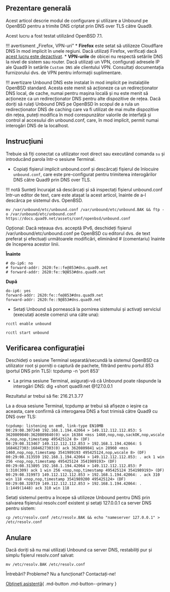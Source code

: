 ## Prezentare generală

Acest articol descrie modul de configurare și utilizare a Unbound pe OpenBSD pentru a trimite DNS criptat prin DNS over TLS către Quad9.

Acest lucru a fost testat utilizând OpenBSD 7.1.

!!! avertisment „Firefox, VPN-uri”
    * **Firefox** este setat să utilizeze Cloudflare DNS în mod implicit în unele regiuni. Dacă utilizați Firefox, verificați dacă [acest lucru este dezactivat](https://support.mozilla.org/en-US/kb/dns-over-https#w_configure-doh-protection-settings).
    * **VPN-urile** de obicei nu respectă setările DNS la nivel de sistem sau router. Dacă utilizați un VPN, configurați adresele IP ale Quad9 în setările `Custom DNS` ale clientului VPN. Consultați documentația furnizorului dvs. de VPN pentru informații suplimentare.

!!! avertizare
    Unbound DNS este instalat în mod implicit pe instalațiile OpenBSD standard. Acesta este menit să acționeze ca un redirecționator DNS local, de cache, numai pentru mașina locală și nu este menit să acționeze ca un redirecționator DNS pentru alte dispozitive de rețea. Dacă doriți să rulați Unbound DNS pe OpenBSD în scopul de a rula un redirecționator DNS de caching care va fi utilizat de mai multe dispozitive din rețea, puteți modifica în mod corespunzător valorile de interfață și control al accesului din unbound.conf, care, în mod implicit, permit numai interogări DNS de la localhost.

## Instrucțiuni

Trebuie să fiți conectat ca utilizator root direct sau executând comanda `su` și introducând parola într-o sesiune Terminal.

* Copiați fișierul implicit unbound.conf și descărcați fișierul de înlocuire `unbound.conf`, care este pre-configurat pentru trimiterea interogărilor DNS către Quad9 prin DNS over TLS.

!!! notă
    Sunteți încurajat să descărcați și să inspectați fișierul unbound.conf într-un editor de text, care este atașat la acest articol, înainte de a-l descărca pe sistemul dvs. OpenBSD.

```
mv /var/unbound/etc/unbound.conf /var/unbound/etc/unbound.BAK && ftp -o /var/unbound/etc/unbound.conf https://docs.quad9.net/assets/conf/openbsd/unbound.conf
```

Opțional: Dacă rețeaua dvs. acceptă IPv6, deschideți fișierul /var/unbound/etc/unbound.conf pe OpenBSD cu editorul dvs. de text preferat și efectuați următoarele modificări, eliminând # (comentariu) înainte de începerea acestor linii.

**Înainte**

```
# do-ip6: no
# forward-addr: 2620:fe::fe@853#dns.quad9.net
# forward-addr: 2620:fe::9@853#dns.quad9.net
```

**După**

```
do-ip6: yes
forward-addr: 2620:fe::fe@853#dns.quad9.net
forward-addr: 2620:fe::9@853#dns.quad9.net
```

* Setați Unbound să pornească la pornirea sistemului și activați serviciul (executați aceste comenzi una câte una):

```
rcctl enable unbound
```
```
rcctl start unbound
```

## Verificarea configurației

Deschideți o sesiune Terminal separată/secundă la sistemul OpenBSD ca utilizator root și porniți o captură de pachete, filtrând pentru portul 853 (portul DNS prin TLS):
tcpdump -n 'port 853'

* La prima sesiune Terminal, asigurați-vă că Unbound poate răspunde la interogări DNS:
dig +short quad9.net @127.0.0.1

Rezultatul ar trebui să fie: 216.21.3.77

La a doua sesiune Terminal, tcpdump ar trebui să afișeze o ieșire ca aceasta, care confirmă că interogarea DNS a fost trimisă către Quad9 cu DNS over TLS:
```
tcpdump: listening on em0, link-type EN10MB
00:29:08.307240 192.168.1.194.42064 > 149.112.112.112.853: S 3620809840:3620809840(0) win 16384 <mss 1460,nop,nop,sackOK,nop,wscale 6,nop,nop,timestamp 495425124 0> (DF)
00:29:08.313467 149.112.112.112.853 > 192.168.1.194.42064: S 1684627303:1684627303(0) ack 3620809841 win 28960 <mss 1460,nop,nop,timestamp 3541989193 495425124,nop,wscale 8> (DF)
00:29:08.313559 192.168.1.194.42064 > 149.112.112.112.853: . ack 1 win 256 <nop,nop,timestamp 495425124 3541989193> (DF)
00:29:08.313895 192.168.1.194.42064 > 149.112.112.112.853: P 1:310(309) ack 1 win 256 <nop,nop,timestamp 495425124 3541989193> (DF)
00:29:08.319973 149.112.112.112.853 > 192.168.1.194.42064: . ack 310 win 118 <nop,nop,timestamp 3541989200 495425124> (DF)
00:29:08.320719 149.112.112.112.853 > 192.168.1.194.42064: . 1:1449(1448) ack 310 win 118 
```

Setați sistemul pentru a începe să utilizeze Unbound pentru DNS prin salvarea fișierului resolv.conf existent și setați 127.0.0.1 ca server DNS pentru sistem:
```
cp /etc/resolv.conf /etc/resolv.BAK && echo "nameserver 127.0.0.1" > /etc/resolv.conf
```

## Anulare

Dacă doriți să nu mai utilizați Unbound ca server DNS, restabiliți pur și simplu fișierul resolv.conf salvat:

```
mv /etc/resolv.BAK /etc/resolv.conf
```

Întrebări? Probleme? Nu a funcționat? Contactați-ne!

[Obțineți asistență](https://quad9.net/support/contact){ .md-button .md-button--primary }
